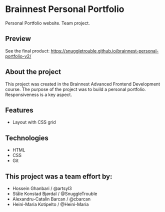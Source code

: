 # Brainnest Personal Portfolio

Personal Portfolio website. Team project.

## Preview

See the final product: https://snuggletrouble.github.io/brainnest-personal-portfolio-v2/

## About the project

This project was created in the Brainnest Advanced Frontend Development course. The purpose of the project was to build a personal portfolio. Responsiveness is a key aspect.

## Features

- Layout with CSS grid

## Technologies
- HTML
- CSS
- Git

## This project was a team effort by:

- Hossein Ghanbari / @artsyl3
- Ståle Konstad Bjørdal / @SnuggleTrouble
- Alexandru-Catalin Barcan / @cbarcan
- Heini-Maria Kotipelto / @Heini-Maria
